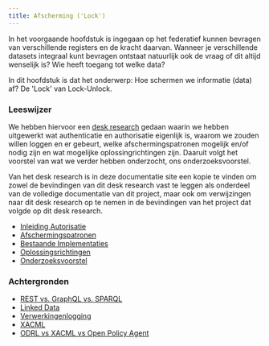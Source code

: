 ```yaml
---
title: Afscherming ('Lock')
---
```

In het voorgaande hoofdstuk is ingegaan op het federatief kunnen bevragen van verschillende registers en de kracht daarvan. Wanneer je verschillende datasets integraal kunt bevragen ontstaat natuurlijk ook de vraag of dit altijd wenselijk is? Wie heeft toegang tot welke data? 

In dit hoofdstuk is dat het onderwerp: Hoe schermen we informatie (data) af? De 'Lock' van Lock-Unlock.

### Leeswijzer

We hebben hiervoor een [desk research](LockUnlock-DeskResearchAutorisatiev1.0-27102023.pdf) gedaan waarin we hebben uitgewerkt wat authenticatie en authorisatie eigenlijk is, waarom we zouden willen loggen en er gebeurt, welke afschermingspatronen mogelijk en/of nodig zijn en wat mogelijke oplossingrichtingen zijn. Daaruit volgt het voorstel van wat we verder hebben onderzocht, ons onderzoeksvoorstel. 

Van het desk research is in deze documentatie site een kopie te vinden om zowel de bevindingen van dit desk research vast te leggen als onderdeel van de volledige documentatie van dit project, maar ook om verwijzingen naar dit desk research op te nemen in de bevindingen van het project dat volgde op dit desk research.

- [Inleiding Autorisatie](./autorisatie.md)
- [Afschermingspatronen](./afschermingspatronen.md) 
- [Bestaande Implementaties](./bestaande-implementaties.md)
- [Oplossingsrichtingen](./oplossingsrichtingen.md)
- [Onderzoeksvoorstel](./onderzoeksvoorstel.md)

### Achtergronden

- [REST vs. GraphQL vs. SPARQL](/docs/federatieve-bevraging/apis.md)
- [Linked Data](/docs/federatieve-bevraging/linkeddata.md)
- [Verwerkingenlogging](../achtergrond/verwerkingenlogging.md)
- [XACML](../achtergrond/xacml.md)
- [ODRL vs XACML vs Open Policy Agent](../achtergrond/odrl-xacml-opa.md)
